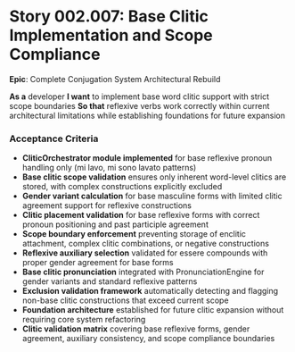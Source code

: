 # Story 002.007: Base Clitic Implementation and Scope Compliance

**Epic**: Complete Conjugation System Architectural Rebuild

**As a** developer
**I want** to implement base word clitic support with strict scope boundaries
**So that** reflexive verbs work correctly within current architectural limitations while establishing foundations for future expansion

### Acceptance Criteria
- **CliticOrchestrator module implemented** for base reflexive pronoun handling only (mi lavo, mi sono lavato patterns)
- **Base clitic scope validation** ensures only inherent word-level clitics are stored, with complex constructions explicitly excluded
- **Gender variant calculation** for base masculine forms with limited clitic agreement support for reflexive constructions
- **Clitic placement validation** for base reflexive forms with correct pronoun positioning and past participle agreement
- **Scope boundary enforcement** preventing storage of enclitic attachment, complex clitic combinations, or negative constructions
- **Reflexive auxiliary selection** validated for essere compounds with proper gender agreement for base forms
- **Base clitic pronunciation** integrated with PronunciationEngine for gender variants and standard reflexive patterns
- **Exclusion validation framework** automatically detecting and flagging non-base clitic constructions that exceed current scope
- **Foundation architecture** established for future clitic expansion without requiring core system refactoring
- **Clitic validation matrix** covering base reflexive forms, gender agreement, auxiliary consistency, and scope compliance boundaries
